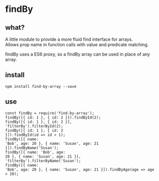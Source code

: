 findBy
===

## what?
A little module to provide a more fluid find interface for arrays. <br />
Allows prop name in function calls with value and predicate matching.

findBy uses a ES6 proxy, so a findBy array can be used in place of any array.

## install

<code>npm install find-by-array --save</code>

## use

<code>const findBy = require('find-by-array');</code><br />
<code>findBy([{ id: 1 }, { id: 2 }]).findById(2);</code><br />
<code>findBy([{ id: 1 }, { id: 2 }], 'filterBy').filterById(2);</code><br />
<code>findBy([{ id: 1 }, { id: 2 }]).findById(id => id > 1);</code><br/>
<code>findBy([{ name: 'Bob', age: 20 }, { name: 'Susan', age: 21 }]).findByName('Susan');</code><br />
<code>findBy([{ name: 'Bob', age: 20 }, { name: 'Susan', age: 21 }], 'filterBy').filterByName('Susan');</code><br />
<code>findBy([{ name: 'Bob', age: 20 }, { name: 'Susan', age: 21 }]).findByAge(age => age > 20);</code>

